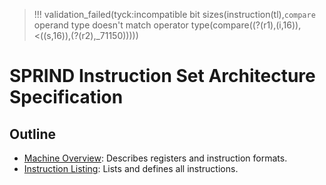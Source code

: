 
> !!! validation_failed(tyck:incompatible bit sizes(instruction(tl),`compare` operand type doesn't match operator type(compare(\(?(r1),\(i,16)),<(\(s,16)),\(?(r2),_71150)))))


# SPRIND Instruction Set Architecture Specification


## Outline

- [Machine Overview](machine-overview.md): Describes registers and instruction formats.
- [Instruction Listing](instruction-listing.md): Lists and defines all instructions.
